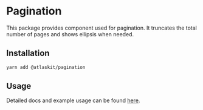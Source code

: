 # Pagination

This package provides component used for pagination. It truncates the total number of pages and shows ellipsis when needed.

## Installation

```sh
yarn add @atlaskit/pagination
```

## Usage

Detailed docs and example usage can be found [here](https://atlaskit.atlassian.com/packages/core/pagination).
